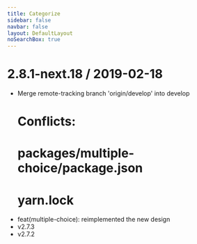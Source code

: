 ```yaml
---
title: Categorize
sidebar: false
navbar: false
layout: DefaultLayout
noSearchBox: true
---
```

2.8.1-next.18 / 2019-02-18
==========================

  * Merge remote-tracking branch 'origin/develop' into develop
    # Conflicts:
    #    packages/multiple-choice/package.json
    #    yarn.lock
  * feat(multiple-choice): reimplemented the new design
  * v2.7.3
  * v2.7.2
